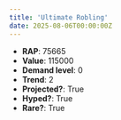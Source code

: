 ```yaml
---
title: 'Ultimate Robling'
date: 2025-08-06T00:00:00Z
---
```

- **RAP**: 75665
- **Value**: 115000
- **Demand level**: 0
- **Trend**: 2
- **Projected?**: True
- **Hyped?**: True
- **Rare?**: True
